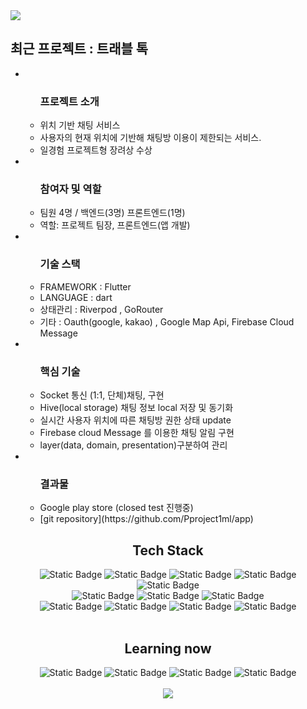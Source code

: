 <!--header-->
<img src="https://capsule-render.vercel.app/api?type=slice&height=300&color=gradient&text=welcome%20to%20GyuHa's%20github&fontColor=00000&fontAlignY=50&animation=blink&descAlign=64&descAlignY=42&rotate=20&fontAlign=55&fontSize=50" />
<div>
<!-- 가장 최근에 한 프로젝트 소개 -->
<section>
  <h2 align="start">최근 프로젝트 : 트래블 톡</h2>
  <ul>
    <li>
    <ul>
      <h3>프로젝트 소개</h3>
      <li>
        위치 기반 채팅 서비스
      </li>
      <li>
        사용자의 현재 위치에 기반해 채팅방 이용이 제한되는 서비스.
      </li>
      <li>
        일경험 프로젝트형 장려상 수상
      </li>
    </ul>
    </li>
       <li>
    <ul>
      <h3>참여자 및 역할</h3>
      <li>
        팀원 4명 / 백엔드(3명) 프론트엔드(1명)
      </li>
      <li>
        역할: 프로젝트 팀장, 프론트엔드(앱 개발)
      </li>
    </ul>
    </li>
    <!-- stack -->
    <li>
    <ul>
      <h3>기술 스택</h3>
      <li>FRAMEWORK : Flutter</li>
      <li>LANGUAGE : dart</li>
      <li>상태관리 : Riverpod , GoRouter</li>
      <li>기타 : Oauth(google, kakao) , Google Map Api, Firebase Cloud Message</li>
    </ul>
    </li>
    <!-- tech -->
    <li>
    <ul>
      <h3>핵심 기술</h3>
     <li> Socket 통신 (1:1, 단체)채팅, 구현</li>
    <li> Hive(local storage) 채팅 정보 local 저장 및 동기화</li>
    <li> 실시간 사용자 위치에 따른 채팅방 권한 상태 update</li>
    <li> Firebase cloud Message 를 이용한 채팅 알림 구현</li>
    <li> layer(data, domain, presentation)구분하여 관리 </li>
    </ul>
    </li>
    <!-- 현황 -->
    <li>
    <ul>
      <h3>결과물</h3>
     <li> Google play store (closed test 진행중)</li>
    <li>[git repository](https://github.com/Pproject1ml/app)</li>
    </ul>
    </li>
  </ul>
</section>
<!--tech stack-->
<section>
<h2 align="center"> Tech Stack </h2>
<div align="center"><img alt="Static Badge" src="https://img.shields.io/badge/JAVA_SCRIPT-black?style=flat&logo=javascript&logoColor=%23F7DF1E">
<img alt="Static Badge"  src="https://img.shields.io/badge/HTML-black?style=flat&logo=html5&logoColor=%23E34F26">
<img alt="Static Badge" src="https://img.shields.io/badge/CSS-black?style=flat&logo=css3&logoColor=%231572B6">
<img alt="Static Badge" src="https://img.shields.io/badge/DART-black?style=flat&logo=dart&logoColor=%230175C2">
<img alt="Static Badge" src="https://img.shields.io/badge/TYPESCRIPT-black?style=flat&logo=typescript&logoColor=%233178C6"></div>
<div  align="center">
  <img alt="Static Badge" src="https://img.shields.io/badge/REACT-black?style=flat&logo=react&logoColor=%2361DAFB">
<img alt="Static Badge" src="https://img.shields.io/badge/NEXT.JS-black?style=flat&logo=nextdotjs&logoColor=white">
<img alt="Static Badge" src="https://img.shields.io/badge/FLUTTER-black?style=flat&logo=flutter&logoColor=%2302569B">
</div>

<div  align="center">
  <img alt="Static Badge" src="https://img.shields.io/badge/GITHUB-black?style=flat&logo=github&logoColor=white">
<img alt="Static Badge" src="https://img.shields.io/badge/BITBUCKET-black?style=flat&logo=bitbucket&logoColor=%230052CC">
<img alt="Static Badge" src="https://img.shields.io/badge/JIRA-black?style=flat&logo=jira&logoColor=%230052CC">
<img alt="Static Badge" src="https://img.shields.io/badge/SLACK-black?style=flat&logo=slack&logoColor=white">
</div>
</section>

<br>
<!--recently learning-->
<section>
<h2 align="center"> Learning now </h2>
<div align="center"><img alt="Static Badge" src="https://img.shields.io/badge/NODE-black?style=flat&logo=nodedotjs&logoColor=%5FA04E">
<img alt="Static Badge"  src="https://img.shields.io/badge/EXPRESS-black?style=flat&logo=express&logoColor=%white">
<img alt="Static Badge" src="https://img.shields.io/badge/MONGO_DB-black?style=flat&logo=mongodb&logoColor=%47A248">
<img alt="Static Badge" src="https://img.shields.io/badge/AWS-black?style=flat&logo=amazonwebservices&logoColor=%white">

</section>

<br>

<!--github score-->

<section padding="50">
<div align="center">
  <img src="https://github-readme-stats.vercel.app/api?username=GyuhaWang&theme=dark&show_icons=true"/>
 
</div>
</section>






<!--
**GyuhaWang/GyuhaWang** is a ✨ _special_ ✨ repository because its `README.md` (this file) appears on your GitHub profile.

Here are some ideas to get you started:

- 🔭 I’m currently working on ...
- 🌱 I’m currently learning ...
- 👯 I’m looking to collaborate on ...
- 🤔 I’m looking for help with ...
- 💬 Ask me about ...
- 📫 How to reach me: ...
- 😄 Pronouns: ...
- ⚡ Fun fact: ...
-->
